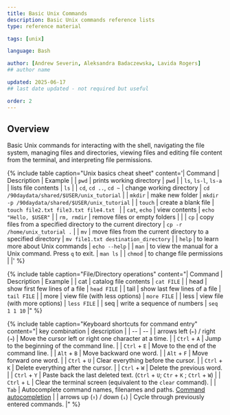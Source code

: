 ```yaml
---
title: Basic Unix Commands
description: Basic Unix commands reference lists
type: reference material 

tags: [unix] 

language: Bash

author: [Andrew Severin, Aleksandra Badaczewska, Lavida Rogers]
## author name

updated: 2025-06-17 
## last date updated - not required but useful

order: 2
---
```


## Overview

Basic Unix commands for interacting with the shell, navigating the file system, managing files and directories, viewing files and editing file content from the terminal, and interpreting file permissions. 

{% include table caption="Unix basics cheat sheet" content='| Command | Description | Example |
| `pwd` | prints working directory | `pwd` |
| `ls`, `ls-l`, `ls-a` | lists file contents | `ls` |
| `cd`, `cd ..`, `cd ~` | change working directory | `cd /90daydata/shared/$USER/unix_tutorial` |
| `mkdir` | make new folder | `mkdir -p /90daydata/shared/$USER/unix_tutorial` |
| `touch` | create a blank file | `touch file2.txt file3.txt file4.txt ` |
| `cat`, `echo` | view contents | `echo "Hello, $USER"` |
| `rm, rmdir` | remove files or empty folders |  |
| `cp` | copy files from a specified directory to the current directory | `cp -r /home/unix_tutorial .` |
| `mv` | move files from the current directory to a specified directory | `mv file1.txt destination_directory` |
| `help` | to learn more about Unix commands | `echo --help` |
| `man` | to view the manual for a Unix command. Press `q` to exit. | `man ls` |
| `chmod` | to change file permissions |  |' %}

{% include table caption="File/Directory operations" content="| Command | Description | Example |
| cat | catalog file contents | `cat FILE` |
| head | show first few lines of a file | `head FILE` |
| tail | show last few lines of a file | `tail FILE` |
| more | view file (with less options) | `more FILE` |
| less | view file (with more options) | `less FILE` |
| seq | write a sequence of numbers | `seq 1 1 10` |" %}


{% include table caption="Keyboard shortcuts for command entry" content="| key combination | description |
| --               | --           |
| arrows left (`←`) / right (`→`) | Move the cursor left or right one character at a time. |
| `Ctrl` + `A`    | Jump to the beginning of the command line. |
| `Ctrl` + `E`    | Move to the end of the command line.       |
| `Alt` + `B`     | Move backward one word.                    |
| `Alt` + `F`     | Move forward one word.                     |
| `Ctrl` + `U`    | Clear everything before the cursor.        |
| `Ctrl` + `K`    | Delete everything after the cursor.        |
| `Ctrl` + `W`    | Delete the previous word.                  |
| `Ctrl` + `Y`    | Paste back the last deleted text. (`Ctrl` + `U`; `Ctr` + `K` ; `Ctrl` + `W`) |
| `Ctrl` + `L`    | Clear the terminal screen (equivalent to the `clear` command). |
| `Tab`           | Autocomplete command names, filenames and paths. [Command autocompletion](./autocompletion) |
| arrows up (`↑`) / down (`↓`) | Cycle through previously entered commands. |" %}